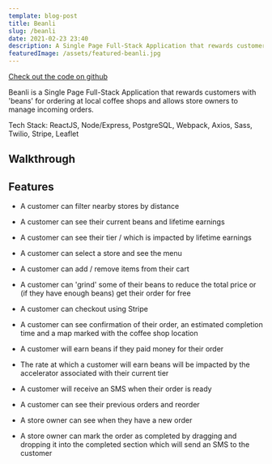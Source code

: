 ```yaml
---
template: blog-post
title: Beanli
slug: /beanli
date: 2021-02-23 23:40
description: A Single Page Full-Stack Application that rewards customers with 'beans' for ordering at local coffee shops and allows store owners to manage incoming orders.
featuredImage: /assets/featured-beanli.jpg
---
```


[Check out the code on github](https://github.com/josepwil/beanli)

Beanli is a Single Page Full-Stack Application that rewards customers with 'beans' for ordering at local coffee shops and allows store owners to manage incoming orders.

Tech Stack: ReactJS, Node/Express, PostgreSQL, Webpack, Axios, Sass, Twilio, Stripe, Leaflet

## Walkthrough

<!-- !["Walkthrough Gif"]() -->

## Features

- A customer can filter nearby stores by distance
- A customer can see their current beans and lifetime earnings
- A customer can see their tier / which is impacted by lifetime earnings
- A customer can select a store and see the menu
- A customer can add / remove items from their cart
- A customer can 'grind' some of their beans to reduce the total price or (if they have enough beans) get their order for free
- A customer can checkout using Stripe
- A customer can see confirmation of their order, an estimated completion time and a map marked with the coffee shop location
- A customer will earn beans if they paid money for their order
- The rate at which a customer will earn beans will be impacted by the accelerator associated with their current tier
- A customer will receive an SMS when their order is ready
- A customer can see their previous orders and reorder

- A store owner can see when they have a new order
- A store owner can mark the order as completed by dragging and dropping it into the completed section which will send an SMS to the customer

